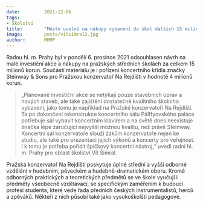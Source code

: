 ```yaml
---
date:         2021-12-06
tags:        
- Školství
title:        "Město uvolní na nákupy vybavení do škol dalších 15 milionů korun"
image: 	      posts/vitsimral2.jpg
author:       MHMP
---
```

 
Radou hl. m. Prahy byl v pondělí 6. prosince 2021 odsouhlasen návrh na malé investiční akce a nákupy na pražských středních školách za celkem 15 milionů korun. Součástí materiálu je i pořízení koncertního křídla značky Steinway & Sons pro Pražskou konzervatoř Na Rejdišti v hodnotě 4 milionů korun.

> „Plánované investiční akce se netýkají pouze stavebních úprav a nových staveb, ale také zajištění dostatečně kvalitního školního vybavení, jako tomu je například na Pražské konzervatoři Na Rejdišti. Ta po dokončení rekonstrukce koncertního sálu Pálffyovského paláce potřebuje sál vybavit koncertním klavírem a na světě dnes neexistuje značka lépe zaručující nejvyšší možnou kvalitu, než právě Steinway. Koncertní sál konzervatoře slouží žákům konzervatoře nejen ke studiu, ale také pro prezentaci jejich výkonů a koncerty pro veřejnost. I k tomu je potřeba pořídit špičkový koncertní nástroj,“ uvedl radní hl. m. Prahy pro oblast školství Vít Šimral.

Pražská konzervatoř Na Rejdišti poskytuje úplné střední a vyšší odborné vzdělání v hudebním, pěveckém a hudebně-dramatickém oboru. Kromě odborných praktických a teoretických předmětů se ve škole vyučují i předměty všeobecně vzdělávací, se specifickým zaměřením k budoucí profesi studenta, které vede řada předních českých instrumentalistů, herců a zpěváků. Někteří z nich působí také jako vysokoškolští pedagogové.

 
